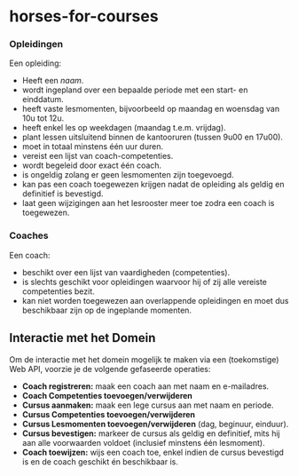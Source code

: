 # horses-for-courses

### Opleidingen

Een opleiding:
* Heeft een *naam*.
* wordt ingepland over een bepaalde periode met een start- en einddatum.
* heeft vaste lesmomenten, bijvoorbeeld op maandag en woensdag van 10u tot 12u.
* heeft enkel les op weekdagen (maandag t.e.m. vrijdag).
* plant lessen uitsluitend binnen de kantooruren (tussen 9u00 en 17u00).
* moet in totaal minstens één uur duren.
* vereist een lijst van coach-competenties.
* wordt begeleid door exact één coach.
* is ongeldig zolang er geen lesmomenten zijn toegevoegd.
* kan pas een coach toegewezen krijgen nadat de opleiding als geldig en definitief is bevestigd.
* laat geen wijzigingen aan het lesrooster meer toe zodra een coach is toegewezen.

### Coaches

Een coach:

* beschikt over een lijst van vaardigheden (competenties).
* is slechts geschikt voor opleidingen waarvoor hij of zij alle vereiste competenties bezit.
* kan niet worden toegewezen aan overlappende opleidingen en moet dus beschikbaar zijn op de ingeplande momenten.

## Interactie met het Domein 

Om de interactie met het domein mogelijk te maken via een (toekomstige) Web API, voorzie je de volgende gefaseerde operaties:

* **Coach registreren:** maak een coach aan met naam en e-mailadres.
* **Coach Competenties toevoegen/verwijderen**
* **Cursus aanmaken:** maak een lege cursus aan met naam en periode.
* **Cursus Competenties toevoegen/verwijderen**
* **Cursus Lesmomenten toevoegen/verwijderen** (dag, beginuur, einduur).
* **Cursus bevestigen:** markeer de cursus als geldig en definitief, mits hij aan alle voorwaarden voldoet (inclusief minstens één lesmoment).
* **Coach toewijzen:** wijs een coach toe, enkel indien de cursus bevestigd is en de coach geschikt én beschikbaar is.
